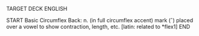 TARGET DECK
ENGLISH

START
Basic
Circumflex
Back: n. (in full circumflex accent) mark (ˆ) placed over a vowel to show contraction, length, etc. [latin: related to *flex1]
END
